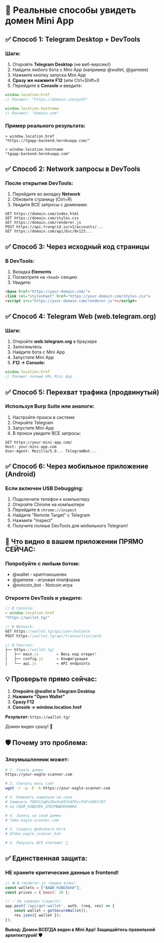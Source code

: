 # 👀 Реальные способы увидеть домен Mini App

## ✅ **Способ 1: Telegram Desktop + DevTools**

### Шаги:
1. Откройте **Telegram Desktop** (не веб-версию!)
2. Найдите любого бота с Mini App (например @wallet, @gameee)
3. Нажмите кнопку запуска Mini App
4. **Сразу же нажмите F12** (или Ctrl+Shift+I)
5. Перейдите в **Console** и введите:

```javascript
window.location.href
// Покажет: "https://domain.com/path"

window.location.hostname
// Покажет: "domain.com"
```

### Пример реального результата:
```
> window.location.href
"https://tgapp-backend.herokuapp.com/"

> window.location.hostname  
"tgapp-backend.herokuapp.com"
```

## ✅ **Способ 2: Network запросы в DevTools**

### После открытия DevTools:
1. Перейдите во вкладку **Network**
2. Обновите страницу (Ctrl+R)
3. Увидите ВСЕ запросы с доменами:

```
GET https://domain.com/index.html
GET https://domain.com/styles.css  
GET https://domain.com/renderer.js
POST https://api.trongrid.io/v1/accounts/...
GET https://domain.com/api/bsc/0x123...
```

## ✅ **Способ 3: Через исходный код страницы**

### В DevTools:
1. Вкладка **Elements** 
2. Посмотрите на `<head>` секцию
3. Увидите:

```html
<base href="https://your-domain.com/">
<link rel="stylesheet" href="https://your-domain.com/styles.css">
<script src="https://your-domain.com/renderer.js"></script>
```

## ✅ **Способ 4: Telegram Web (web.telegram.org)**

### Шаги:
1. Откройте **web.telegram.org** в браузере
2. Залогиньтесь
3. Найдите бота с Mini App
4. Запустите Mini App
5. **F12 → Console:**

```javascript
window.location.href
// Покажет полный URL Mini App
```

## ✅ **Способ 5: Перехват трафика (продвинутый)**

### Используя Burp Suite или аналоги:
1. Настройте прокси в системе
2. Откройте Telegram
3. Запустите Mini App
4. В прокси увидите ВСЕ запросы:

```
GET https://your-mini-app.com/
Host: your-mini-app.com
User-Agent: Mozilla/5.0... TelegramBot...
```

## ✅ **Способ 6: Через мобильное приложение (Android)**

### Если включен USB Debugging:
1. Подключите телефон к компьютеру
2. Откройте Chrome на компьютере
3. Перейдите в `chrome://inspect`
4. Найдите "Remote Target" с Telegram
5. Нажмите "Inspect"
6. Получите полные DevTools для мобильного Telegram!

## 🚨 **Что видно в вашем приложении ПРЯМО СЕЙЧАС:**

### Попробуйте с любым ботом:
- @wallet - криптокошелек
- @gameee - игровая платформа  
- @notcoin_bot - Notcoin игра

### Откроете DevTools и увидите:
```javascript
// В Console:
> window.location.href
"https://wallet.tg/"

// В Network:
GET https://wallet.tg/api/user/balance
POST https://wallet.tg/api/transaction/send

// В Sources:
├── https://wallet.tg/
│   ├── main.js        ← Весь код открыт!
│   ├── config.js      ← Конфигурация
│   └── api.js         ← API endpoints
```

## 💡 **Проверьте прямо сейчас:**

1. **Откройте @wallet в Telegram Desktop**
2. **Нажмите "Open Wallet"** 
3. **Сразу F12**
4. **Console → window.location.href**

**Результат:** `https://wallet.tg/`

Домен виден сразу! 👀

## 🛡️ **Почему это проблема:**

### Злоумышленник может:
```bash
# 1. Узнать домен
https://your-eagle-scanner.com

# 2. Скачать весь сайт
wget -r -p -E -k https://your-eagle-scanner.com

# 3. Изменить кошельки на свои
# Заменить TQRV13gBsZ6eXoH4YG4PDvcFUFsXEKtfB7
# на СВОЙ_КОШЕЛЕК_ЗЛОУМЫШЛЕННИКА

# 4. Залить на свой домен
# fake-eagle-scanner.com

# 5. Создать фейкового бота
# @fake_eagle_scanner_bot

# 6. Получать ВСЕ платежи! 💸
```

## ✅ **Единственная защита:**

### НЕ храните критические данные в frontend!
```javascript
// ❌ В renderer.js (видно всем):
const wallets = ["ВАШИ_КОШЕЛЬКИ"];
const prices = { boost: 30 };

// ✅ На сервере (скрыто):
app.post('/api/get-wallet', auth, (req, res) => {
    const wallet = getSecureWallet();
    res.json({ wallet });
});
```

**Вывод: Домен ВСЕГДА виден в Mini App! Защищайтесь правильной архитектурой! 🛡️** 